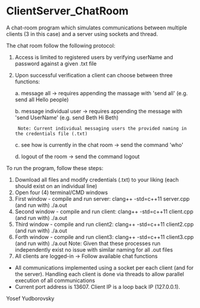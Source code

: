 # ClientServer_ChatRoom
A chat-room program which simulates communications between multiple clients (3 in this case) and a server using sockets and thread.

The chat room follow the following protocol:
1. Access is limited to registered users by verifying userName and password against a given .txt file
2. Upon successful verification a client can choose between three functions:

	a. message all -> requires appending the massage with 'send all' (e.g. send all Hello people)
	
	b. message individual user -> requires appending the message with 'send UserName' (e.g. send Beth Hi Beth)
	
		Note: Current individual messaging users the provided naming in the credentials file (.txt)
		
	c. see how is currently in the chat room -> send the command 'who'
	
	d. logout of the room -> send the command logout
	
To run the program, follow these steps:
1. Download all files and modify credentials (.txt) to your liking (each should exist on an individual line)
2. Open four (4) terminal/CMD windows
3. First window - compile and run server:  clang++ -std=c++11 server.cpp (and run with) ./a.out
4. Second window - compile and run client:  clang++ -std=c++11 client.cpp (and run with) ./a.out
5. Third window - compile and run client2:  clang++ -std=c++11 client2.cpp (and run with) ./a.out
6. Forth window - compile and run client3:  clang++ -std=c++11 client3.cpp (and run with) ./a.out
  Note: Given that these processes run independently exist no issue with similar naming for all .out files
7. All clients are logged-in -> Follow available chat functions

- All communications implemented using a socket per each client (and for the server). Handling each client is done via threads to allow parallel execution of all communications
- Current port address is 13607. Client IP is a loop back IP (127.0.0.1).

Yosef Yudborovsky

